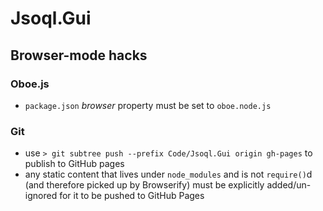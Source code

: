 ﻿# Jsoql.Gui

## Browser-mode hacks

### Oboe.js

* `package.json` *browser* property must be set to `oboe.node.js`

### Git
* use `> git subtree push --prefix Code/Jsoql.Gui origin gh-pages` to publish to GitHub pages
* any static content that lives under `node_modules` and is not `require()`d (and therefore picked up by Browserify) must be explicitly added/un-ignored for it to be pushed to GitHub Pages

